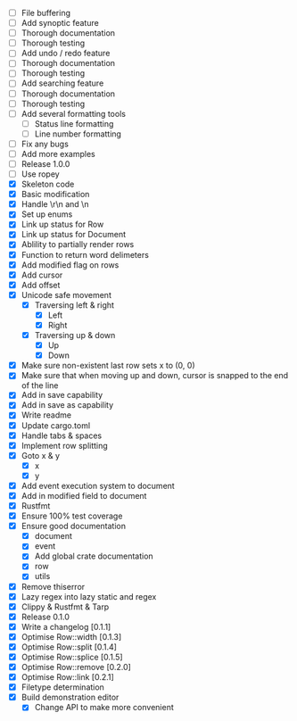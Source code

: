 - [ ] File buffering
- [ ] Add synoptic feature
- [ ] Thorough documentation
- [ ] Thorough testing
- [ ] Add undo / redo feature
- [ ] Thorough documentation 
- [ ] Thorough testing 
- [ ] Add searching feature 
- [ ] Thorough documentation 
- [ ] Thorough testing 
- [ ] Add several formatting tools
  - [ ] Status line formatting 
  - [ ] Line number formatting 
- [ ] Fix any bugs
- [ ] Add more examples
- [ ] Release 1.0.0
- [ ] Use ropey 
- [X] Skeleton code
- [X] Basic modification
- [X] Handle \r\n and \n
- [X] Set up enums
- [X] Link up status for Row
- [X] Link up status for Document
- [X] Ablility to partially render rows
- [X] Function to return word delimeters
- [X] Add modified flag on rows
- [X] Add cursor
- [X] Add offset
- [X] Unicode safe movement
  - [X] Traversing left & right
    - [X] Left
    - [X] Right
  - [X] Traversing up & down
    - [X] Up
    - [X] Down
- [X] Make sure non-existent last row sets x to (0, 0)
- [X] Make sure that when moving up and down, cursor is snapped to the end of the line
- [X] Add in save capability
- [X] Add in save as capability
- [X] Write readme
- [X] Update cargo.toml
- [X] Handle tabs & spaces
- [X] Implement row splitting
- [X] Goto x & y
  - [X] x
  - [X] y
- [X] Add event execution system to document
- [X] Add in modified field to document
- [X] Rustfmt
- [X] Ensure 100% test coverage
- [X] Ensure good documentation
  - [X] document
  - [X] event
  - [X] Add global crate documentation
  - [X] row
  - [X] utils
- [X] Remove thiserror
- [X] Lazy regex into lazy static and regex
- [X] Clippy & Rustfmt & Tarp
- [X] Release 0.1.0
- [X] Write a changelog [0.1.1]
- [X] Optimise Row::width [0.1.3]
- [X] Optimise Row::split [0.1.4]
- [X] Optimise Row::splice [0.1.5]
- [X] Optimise Row::remove [0.2.0]
- [X] Optimise Row::link [0.2.1]
- [X] Filetype determination 
- [X] Build demonstration editor 
  - [X] Change API to make more convenient
